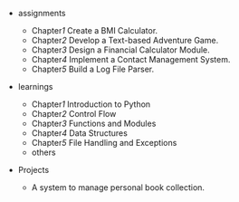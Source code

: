 - assignments
    - Chapter*1* Create a BMI Calculator.
    - Chapter*2* Develop a Text-based Adventure Game.
    - Chapter*3* Design a Financial Calculator Module.
    - Chapter*4* Implement a Contact Management System.
    - Chapter*5* Build a Log File Parser.

- learnings
    - Chapter*1* Introduction to Python
    - Chapter*2* Control Flow
    - Chapter*3* Functions and Modules
    - Chapter*4*  Data Structures
    - Chapter*5* File Handling and Exceptions
    - others 

- Projects
    - A system to manage personal book collection.

